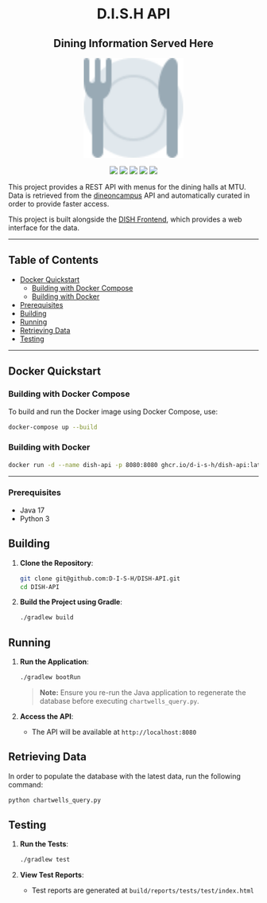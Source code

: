 <div align="center">
  <h1>D.I.S.H API</h1>
  <h2>Dining Information Served Here</h2>
  <p>
    <img src="https://raw.githubusercontent.com/D-I-S-H/.github/refs/heads/main/forkwithplate.svg" width="200" />
  </p>
  <p>
    <img src="https://img.shields.io/badge/Spring_Boot-6DB33F?style=for-the-badge&logo=spring-boot&logoColor=white" />
    <img src="https://img.shields.io/badge/Gradle-02303A?style=for-the-badge&logo=gradle&logoColor=white" />
    <img src="https://img.shields.io/badge/Java-007396?style=for-the-badge&logo=java&logoColor=white" />
    <img src="https://img.shields.io/badge/Docker-2496ED?style=for-the-badge&logo=docker&logoColor=white" />
    <img src="https://img.shields.io/badge/Sqlite-003B57?style=for-the-badge&logo=sqlite&logoColor=white" />
  </p>
</div>

This project provides a REST API with menus for the dining halls at MTU.  
Data is retrieved from the [dineoncampus](https://dineoncampus.com/) API and automatically curated in order to provide faster access.  

This project is built alongside the [DISH Frontend](https://github.com/D-I-S-H/DISH-FE), which provides a web interface for the data.

---

## Table of Contents

- [Docker Quickstart](#docker-quickstart)
  - [Building with Docker Compose](#building-with-docker-compose)
  - [Building with Docker](#building-with-docker)
- [Prerequisites](#prerequisites)
- [Building](#building)
- [Running](#running)
- [Retrieving Data](#retrieving-data)
- [Testing](#testing)

---

## Docker Quickstart

### Building with Docker Compose

To build and run the Docker image using Docker Compose, use:

```sh
docker-compose up --build
```

### Building with Docker

```sh
docker run -d --name dish-api -p 8080:8080 ghcr.io/d-i-s-h/dish-api:latest
```

---

### Prerequisites

- Java 17
- Python 3

## Building

1. **Clone the Repository**:

    ```sh
    git clone git@github.com:D-I-S-H/DISH-API.git
    cd DISH-API
    ```

2. **Build the Project using Gradle**:

    ```sh
    ./gradlew build
    ```

## Running

1. **Run the Application**:

    ```sh
    ./gradlew bootRun
    ```

    > **Note:** Ensure you re-run the Java application to regenerate the database before executing `chartwells_query.py`.

2. **Access the API**:
    - The API will be available at `http://localhost:8080`

## Retrieving Data
In order to populate the database with the latest data, run the following command:

```sh
python chartwells_query.py
```


## Testing

1. **Run the Tests**:

    ```sh
    ./gradlew test
    ```

2. **View Test Reports**:
    - Test reports are generated at `build/reports/tests/test/index.html`